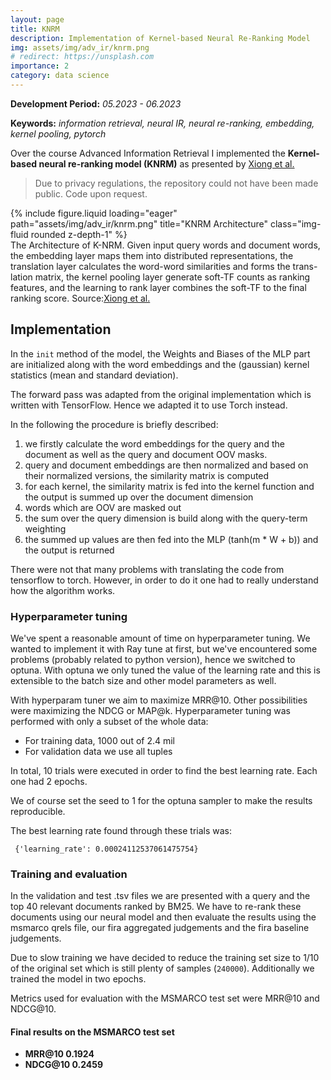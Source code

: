 ```yaml
---
layout: page
title: KNRM 
description: Implementation of Kernel-based Neural Re-Ranking Model
img: assets/img/adv_ir/knrm.png
# redirect: https://unsplash.com
importance: 2
category: data science
---
```

**Development Period:** *05.2023 - 06.2023*

**Keywords:** *information retrieval, neural IR, neural re-ranking, embedding, kernel pooling, pytorch*

Over the course Advanced Information Retrieval I implemented the **Kernel-based neural re-ranking model (KNRM)** as presented by [Xiong et al.](https://dl.acm.org/doi/abs/10.1145/3077136.3080809)

> Due to privacy regulations, the repository could not have been made public. Code upon request.

<div class="row">
    <div class="col-sm mt-3 mt-md-0">
        {% include figure.liquid loading="eager" path="assets/img/adv_ir/knrm.png" title="KNRM Architecture" class="img-fluid rounded z-depth-1" %}
    </div>
</div>
<div class="caption">
    The Architecture of K-NRM. Given input query words and document words, the embedding layer maps them into distributed representations, the translation layer calculates the word-word similarities and forms the trans- lation matrix, the kernel pooling layer generate soft-TF counts as ranking features, and the learning to rank layer combines the soft-TF to the final ranking score. Source:<a href="https://dl.acm.org/doi/abs/10.1145/3077136.3080809">Xiong et al.</a>
</div>

## Implementation

In the `init` method of the model, the Weights and Biases of the MLP part are initialized along with the word embeddings and the (gaussian) kernel statistics (mean and standard deviation).

The forward pass was adapted from the original implementation which is written with TensorFlow. Hence we adapted it to use Torch instead.

In the following the procedure is briefly described:
1. we firstly calculate the word embeddings for the query and the document as well as the query and document OOV masks.
2. query and document embeddings are then normalized and based on their normalized versions, the similarity matrix is computed
3. for each kernel, the similarity matrix is fed into the kernel function and the output is summed up over the document dimension
4. words which are OOV are masked out
5. the sum over the query dimension is build along with the query-term weighting
6. the summed up values are then fed into the MLP (tanh(m * W + b)) and the output is returned

There were not that many problems with translating the code from tensorflow to torch. However, in order to do it one had to really understand how the algorithm works.


### Hyperparameter tuning

We've spent a reasonable amount of time on hyperparameter tuning. We wanted to implement it with Ray tune at first, but we've encountered some problems (probably related to python version), hence we switched to optuna. With optuna we only tuned the value of the learning rate and this is extensible to the batch size and other model parameters as well. 

With hyperparam tuner we aim to maximize MRR@10. Other possibilities were maximizing the NDCG or MAP@k.
Hyperparameter tuning was performed with only a subset of the whole data:
- For training data, 1000 out of 2.4 mil
- For validation data we use all tuples

In total, 10 trials were executed in order to find the best learning rate. Each one had 2 epochs.

We of course set the seed to 1 for the optuna sampler to make the results reproducible.

The best learning rate found through these trials was:
```
 {'learning_rate': 0.00024112537061475754}
```

### Training and evaluation

In the validation and test .tsv files we are presented with a query and the top 40 relevant documents ranked by BM25. We have to re-rank these documents using our neural model and then evaluate the results using the msmarco qrels file, our fira aggregated judgements and the fira baseline judgements.

Due to slow training we have decided to reduce the training set size to 1/10 of the original set which is still plenty of samples (`240000`). Additionally we trained the model in two epochs.

Metrics used for evaluation with the MSMARCO test set were MRR@10 and NDCG@10.

#### Final results on the MSMARCO test set

- **MRR@10 0.1924**
- **NDCG@10 0.2459**
